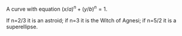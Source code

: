 A curve with equation $(x/a)^{n}+(y/b)^{n}=1.$

If n=2/3 it is an astroid; if n=3 it is the Witch of Agnesi; if n=5/2 it
is a superellipse.
